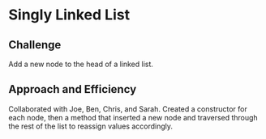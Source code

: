 # Singly Linked List

## Challenge
Add a new node to the head of a linked list.

## Approach and Efficiency
Collaborated with Joe, Ben, Chris, and Sarah. Created a constructor for each node, then a method that inserted a new node and traversed through the rest of the list to reassign values accordingly.
